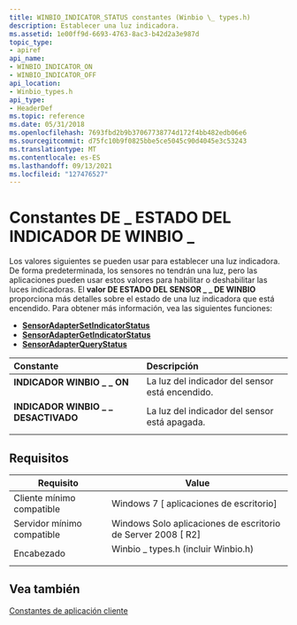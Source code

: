 ```yaml
---
title: WINBIO_INDICATOR_STATUS constantes (Winbio \_ types.h)
description: Establecer una luz indicadora.
ms.assetid: 1e00ff9d-6693-4763-8ac3-b42d2a3e987d
topic_type:
- apiref
api_name:
- WINBIO_INDICATOR_ON
- WINBIO_INDICATOR_OFF
api_location:
- Winbio_types.h
api_type:
- HeaderDef
ms.topic: reference
ms.date: 05/31/2018
ms.openlocfilehash: 7693fbd2b9b37067738774d172f4bb482edb06e6
ms.sourcegitcommit: d75fc10b9f0825bbe5ce5045c90d4045e3c53243
ms.translationtype: MT
ms.contentlocale: es-ES
ms.lasthandoff: 09/13/2021
ms.locfileid: "127476527"
---
```

# <a name="winbio_indicator_status-constants"></a>Constantes DE \_ ESTADO DEL INDICADOR DE WINBIO \_

Los valores siguientes se pueden usar para establecer una luz indicadora. De forma predeterminada, los sensores no tendrán una luz, pero las aplicaciones pueden usar estos valores para habilitar o deshabilitar las luces indicadoras. El **valor DE ESTADO DEL SENSOR \_ \_ DE WINBIO** proporciona más detalles sobre el estado de una luz indicadora que está encendido. Para obtener más información, vea las siguientes funciones:

-   [**SensorAdapterSetIndicatorStatus**](/windows/desktop/api/Winbio_adapter/nc-winbio_adapter-pibio_sensor_set_indicator_status_fn)
-   [**SensorAdapterGetIndicatorStatus**](/windows/desktop/api/Winbio_adapter/nc-winbio_adapter-pibio_sensor_get_indicator_status_fn)
-   [**SensorAdapterQueryStatus**](/windows/desktop/api/Winbio_adapter/nc-winbio_adapter-pibio_sensor_query_status_fn)



| Constante                                                                                                                                                                            | Descripción                                   |
|:------------------------------------------------------------------------------------------------------------------------------------------------------------------------------------|:----------------------------------------------|
| <span id="WINBIO_INDICATOR_ON"></span><span id="winbio_indicator_on"></span><dl> <dt>**INDICADOR WINBIO \_ \_ ON**</dt> </dl>    | La luz del indicador del sensor está encendido.<br/>  |
| <span id="WINBIO_INDICATOR_OFF"></span><span id="winbio_indicator_off"></span><dl> <dt>**INDICADOR WINBIO \_ \_ DESACTIVADO**</dt> </dl> | La luz del indicador del sensor está apagada.<br/> |



## <a name="requirements"></a>Requisitos



| Requisito | Value |
|-------------------------------------|---------------------------------------------------------------------------------------------------------------|
| Cliente mínimo compatible<br/> | Windows 7 \[ aplicaciones de escritorio\]<br/>                                                                    |
| Servidor mínimo compatible<br/> | Windows Solo aplicaciones de escritorio de Server 2008 \[ R2\]<br/>                                                       |
| Encabezado<br/>                   | <dl> <dt>Winbio \_ types.h (incluir Winbio.h)</dt> </dl> |



## <a name="see-also"></a>Vea también

<dl> <dt>

[Constantes de aplicación cliente](client-application-constants.md)
</dt> </dl>

 

 





